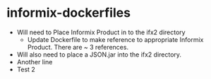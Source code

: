 # informix-dockerfiles

* Will need to Place Informix Product in to the ifx2 directory
  * Update Dockerfile to make reference to appropriate Informix Product.  There are ~ 3 references.
* Will also need to place a JSON.jar into the ifx2 directory.
* Another line
* Test 2
